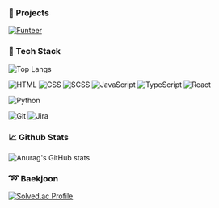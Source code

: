 ### :rocket: Projects

[![Funteer](https://github-readme-stats.vercel.app/api/pin/?username=becoding96&repo=funteer)](https://github.com/becoding96/funteer)


### :iphone: Tech Stack

![Top Langs](https://github-readme-stats.vercel.app/api/top-langs/?username=becoding96&layout=compact&hide=java)

![HTML](https://img.shields.io/badge/HTML-E34F26.svg?&style=for-the-badge&logo=HTML5&logoColor=white) ![CSS](https://img.shields.io/badge/CSS-1572B6.svg?&style=for-the-badge&logo=CSS3&logoColor=white) ![SCSS](https://img.shields.io/badge/SCSS-CC6699.svg?&style=for-the-badge&logo=SASS&logoColor=white) ![JavaScript](https://img.shields.io/badge/JavaScript-FF9B26.svg?&style=for-the-badge&logo=JavaScript&logoColor=white) ![TypeScript](https://img.shields.io/badge/TypeScript-646BFF.svg?&style=for-the-badge&logo=TypeScript&logoColor=white) ![React](https://img.shields.io/badge/React-59C3FF.svg?&style=for-the-badge&logo=React&logoColor=white)

![Python](https://img.shields.io/badge/Python-396386.svg?&style=for-the-badge&logo=Python&logoColor=white)

![Git](https://img.shields.io/badge/Git-FF7359.svg?&style=for-the-badge&logo=Git&logoColor=white) ![Jira](https://img.shields.io/badge/Jira-0052CC.svg?&style=for-the-badge&logo=Jira&logoColor=white)


### :chart_with_upwards_trend: Github Stats

![Anurag's GitHub stats](https://github-readme-stats.vercel.app/api?username=becoding96&theme=cobalt)


### :loop: Baekjoon

[![Solved.ac Profile](http://mazassumnida.wtf/api/v2/generate_badge?boj=becoding)](https://solved.ac/becoding)
